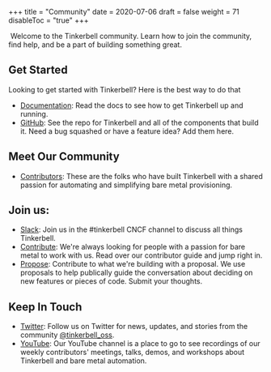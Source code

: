 +++
title = "Community"
date = 2020-07-06
draft = false
weight = 71
disableToc = "true"
+++

​
Welcome to the Tinkerbell community. Learn how to join the community, find help, and be a part of building something great.

## Get Started

Looking to get started with Tinkerbell? Here is the best way to do that

- [Documentation](https://docs.tinkerbell.org/): Read the docs to see how to get Tinkerbell up and running.
- [GitHub](https://github.com/tinkerbell/): See the repo for Tinkerbell and all of the components that build it. Need a bug squashed or have a feature idea? Add them here.

## Meet Our Community

- [Contributors](https://tinkerbell.org/community/contributors/): These are the folks who have built Tinkerbell with a shared passion for automating and simplifying bare metal provisioning.

## Join us:

- [Slack](https://slack.cncf.org/): Join us in the #tinkerbell CNCF channel to discuss all things Tinkerbell.
- [Contribute](https://tinkerbell.org/terms/contributor-guide/): We&#39;re always looking for people with a passion for bare metal to work with us. Read over our contributor guide and jump right in.
- [Propose](https://github.com/tinkerbell/proposals): Contribute to what we&#39;re building with a proposal. We use proposals to help publically guide the conversation about deciding on new features or pieces of code. Submit your thoughts.

## Keep In Touch

- [Twitter](https://twitter.com/tinkerbell_oss): Follow us on Twitter for news, updates, and stories from the community [@tinkerbell_oss](https://twitter.com/tinkerbell_oss).
- [YouTube](https://www.youtube.com/channel/UCTzWInTQPvzH21KHS8jrq7A/): Our YouTube channel is a place to go to see recordings of our weekly contributors' meetings, talks, demos, and workshops about Tinkerbell and bare metal automation.
